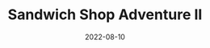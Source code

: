 ---
title: Sandwich Shop Adventure II
description: The following is a table of data for a choose-your-own-adventure book set in a sandwich shop. ...
date: 2022-08-10
order: 999
tags: 
- wrong
layout: layouts/game.njk
prompt: The following is a table of data for a choose-your-own-adventure book set in a sandwich shop. Each row represents one page, and the book is between twenty and thirty pages long. Each page has a maximum of three choices. Each choice either leads to another page or ends the book by winning or losing. In the book there are different locations, characters to meet and things to find. Choices can involve examining things in more detail, navigating the shop, interacting with items in the shop or talking to characters. Two pages should not have very similar page text. There is at least one way to win.
raw_output: "|1|The Sandwich Shop|You\\'re in a sandwich shop. It smells amazing in here. You see a counter with a register and a line of people waiting to order. You also see a few tables with people eating. What do you do?|Order a sandwich|2|Sit down and eat|3|Leave the shop|4|^|2|Ordering a Sandwich|You walk up to the counter and see a menu. You can order a sandwich, a salad, or soup. What do you do?|Order a sandwich|5|Order a salad|6|Order soup|7|^|3|Eating a Sandwich|You sit down at a table and start to eat your sandwich. It\\'s really good. You notice that somebody left their phone on the table. What do you do?|Pick up the phone and look at it|8|Ignore the phone and keep eating|9|^|4|Leaving the Sandwich Shop|You decide to leave the sandwich shop. As you\\'re walking out, you see a homeless person begging for money. What do you do?|Give the homeless person some money|10|Ignore the homeless person and keep walking|11|^|5|Your Sandwich|You order a sandwich and pay for it. The sandwich is really good. You notice that somebody left their phone on the table. What do you do?|Pick up the phone and look at it|8|Ignore the phone and keep eating|9|^|6|Your Salad|You order a salad and pay for it. The salad is really good. You notice that somebody left their phone on the table. What do you do?|Pick up the phone and look at it|8|Ignore the phone and keep eating|9|^|7|Your Soup|You order soup and pay for it. The soup is really good. You notice that somebody left their phone on the table. What do you do?|Pick up the phone and look at it|8|Ignore the phone and keep eating|9|^|8|Looking at the Phone|You pick up the phone and look at it. The screen is locked. What do you do?|Try to unlock the phone|12|Put the phone back on the table|9|^|9|Finishing Your Meal|You finish your meal and leave the sandwich shop. As you\\'re walking out, you see a homeless person begging for money. What do you do?|Give the homeless person some money|10|Ignore the homeless person and keep walking|11|^|10|Giving Money to the Homeless Person|You give the homeless person some money. They say thank you and wish you a good day. You continue walking and see a manhole cover in the sidewalk. What do you do?|Lift the manhole cover|13|Walk around the manhole cover|14|^|11|Ignoring the Homeless Person|You ignore the homeless person and keep walking. You see a manhole cover in the sidewalk. What do you do?|Lift the manhole cover|13|Walk around the manhole cover|14|^|12|Unlocking the Phone|You try to unlock the phone, but you can\\'t figure it out. You put the phone back on the table and leave the sandwich shop. As you\\'re walking out, you see a homeless person begging for money. What do you do?|Give the homeless person some money|10|Ignore the homeless person and keep walking|11|^|13|Lifting the Manhole Cover|You lift the manhole cover and jump into the sewer. You land in a pool of sewage and die.|-|-|-|^|14|Walking around the Manhole Cover|You walk around the manhole cover and continue down the street. You see a cat in a tree. What do you do?|Climb the tree and rescue the cat|15|Ignore the cat and keep walking|16|^|15|Rescuing the Cat|You climb the tree and rescue the cat. The cat is very grateful and follows you home. You win!|-|-|-|^|16|Ignoring the Cat|You ignore the cat and keep walking. You see a manhole cover in the sidewalk. What do you do?|Lift the manhole cover|13|Walk around the manhole cover|14|"
---